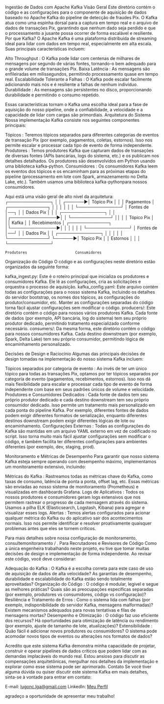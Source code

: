 Ingestão de Dados com Apache Kafka
Visão Geral
Este diretório contém o código e as configurações para o componente de aquisição de dados baseado no Apache Kafka do pipeline de detecção de fraudes Pix. O Kafka atua como uma espinha dorsal para a captura em tempo real e o arquivo de dados de transações Pix, garantindo que nenhum dado seja perdido e que o processamento a jusante possa ocorrer de forma escalável e resiliente.
Por que Kafka?
O Apache Kafka é uma plataforma distribuída de streaming ideal para lidar com dados em tempo real, especialmente em alta escala. Suas principais características incluem:

Alto Throughput : O Kafka pode lidar com centenas de milhares de mensagens por segundo de várias fontes, tornando-o bem adequado para o grande volume de transações Pix.
Baixa Latência : As mensagens são enfileiradas em milissegundos, permitindo processamento quase em tempo real.
Escalabilidade Tolerante a Falhas : O Kafka pode escalar facilmente adicionando mais nós e é resiliente a falhas de nenhum indivíduo.
Durabilidade : As mensagens são persistentes no disco, proporcionando durabilidade e permitindo o consumo repetido.

Essas características tornam o Kafka uma escolha ideal para a fase de aquisição do nosso pipeline, onde a confiabilidade, a velocidade e a capacidade de lidar com cargas são primordiais.
Arquitetura do Sistema
Nossa implementação Kafka consiste nos seguintes componentes principais:

Tópicos : Teremos tópicos separados para diferentes categorias de eventos de transação Pix (por exemplo, pagamentos, coletas, estornos). Isso nos permite escalar e processar cada tipo de evento de forma independente.
Produtores : Temos produtores Kafka que capturam dados de transações de diversas fontes (APIs bancárias, logs do sistema, etc.) e os publicam nos detalhes detalhados. Os produtores são desenvolvidos em Python usando uma biblioteca kafka-python.
Consumidores : Os consumidores Kafka leem os eventos dos tópicos e os encaminham para as próximas etapas do pipeline (processamento em lote com Spark, armazenamento no Delta Lake, etc.). Também usamos uma biblioteca kafka-pythonpara nossos consumidores.

Aqui está uma visão geral de alto nível da arquitetura:
                                   ┌──────────────┐
                                   │              │
                           ┌──────▶│  Tópico Pix  │
                           │       │  Pagamentos  │
┌─────────────┐            │       │              │
│             │            │       └──────────────┘
│  Fontes de  │──┐         │
│  Dados Pix  │  │         │       ┌──────────────┐
│             │  │┌───────────────▶│              │
└─────────────┘  ││        │       │  Tópico Pix  │
                 ││  Kafka │       │ Recebimentos │
┌─────────────┐  │└───────────────▶│              │
│             │  │         │       └──────────────┘
│  Fontes de  │──┘         │
│  Dados Pix  │            │       ┌──────────────┐
│             │            │       │              │
└─────────────┘            └──────▶│  Tópico Pix  │
                                   │   Estornos   │
                                   │              │
                                   └──────────────┘

    Produtores                      Consumidores
Organização do Código
O código e as configurações neste diretório estão organizados da seguinte forma:

kafka_ingest.py: Este é o roteiro principal que inicializa os produtores e consumidores Kafka. Ele lê as configurações, cria as solicitações e orquestra o processo de aquisição.
kafka_config.yaml: Este arquivo contém todas as configurações para o nosso sistema Kafka, incluindo os detalhes do servidor bootstrap, os nomes dos tópicos, as configurações do produtor/consumidor, etc. Manter as configurações separadas do código torna fácil ajustar configurações sem modificar o código.
producers/: Este diretório contém o código para nossos vários produtores Kafka. Cada fonte de dados (por exemplo, API bancária, log do sistema) tem seu próprio produtor dedicado, permitindo tratamento especializado conforme necessário.
consumers/: Da mesma forma, este diretório contém o código para nossos consumidores Kafka. Cada destino downstream (por exemplo, Spark, Delta Lake) tem seu próprio consumidor, permitindo lógica de encaminhamento personalizado.

Decisões de Design e Raciocínio
Algumas das principais decisões de design tomadas na implementação do nosso sistema Kafka incluem:

Tópicos separados por categoria de evento : Ao invés de ter um único tópico para todas as transações Pix, optamos por ter tópicos separados por categoria de evento (pagamentos, recebimentos, estornos). Isso nos dá mais flexibilidade para escalar e processar cada tipo de evento de forma independente com base em seus padrões únicos de volume e velocidade.
Produtores e Consumidores Dedicados : Cada fonte de dados tem seu próprio produtor dedicado e cada destino downstream tem seu próprio consumidor dedicado. Isso permite um tratamento mais personalizado em cada ponta do pipeline Kafka. Por exemplo, diferentes fontes de dados podem exigir diferentes formatos de serialização, enquanto diferentes destinos downstream podem exigir diferentes lógicas de lote ou encaminhamento.
Configurações Externas : Todas as configurações do Kafka são mantidas em um arquivo YAML externo em vez de codificado no script. Isso torna muito mais fácil ajustar configurações sem modificar o código, e também facilita ter diferentes configurações para ambientes diferentes (por exemplo, dev, staging, prod).

Monitoramento e Métricas de Desempenho
Para garantir que nosso sistema Kafka esteja sempre operando com desempenho máximo, implementamos um monitoramento extensivo, incluindo:

Métricas do Kafka : Rastreamos todas as métricas chave do Kafka, como taxas de consumo, latência de ponta a ponta, offset lag, etc. Essas métricas são enviadas ao nosso sistema de monitoramento (Prometheus) e visualizadas em dashboards Grafana.
Logs de Aplicativos : Todos os nossos produtores e consumidores geram logs extensivos que nos permitem rastrear o progresso de cada mensagem através do sistema. Usamos a pilha ELK (Elasticsearch, Logstash, Kibana) para agregar e visualizar esses logs.
Alertas : Temos alertas configurados para acionar qualquer métrica do Kafka ou do aplicativo sair dos acontecimentos normais. Isso nos permite identificar e resolver proativamente quaisquer problemas antes que eles se tornem críticos.

Para mais detalhes sobre nossa configuração de monitoramento, consultemonitoramento / .
Para Recrutadores e Revisores de Código
Como a única engenheira trabalhando neste projeto, eu tive que tomar muitas decisões de design e implementação de forma independente. Ao revisar este código, você deve considerar:

Adequação do Kafka : O Kafka é a escolha correta para este caso de uso de aquisição de dados de alta velocidade? As garantias de desempenho, durabilidade e escalabilidade do Kafka estão sendo totalmente aproveitadas?
Organização do Código : O código é modular, legível e segue as melhores práticas? Quais são as preocupações específicas separadas (por exemplo, produtores vs consumidores, código vs configuração)?
Resiliência e Tratamento de Erros : Como o sistema lida com falhas (por exemplo, indisponibilidade do servidor Kafka, mensagens malformadas)? Existem mecanismos adequados para novas tentativas e filas de mensagens mortas?
Desempenho e Otimização : O código faz uso eficiente dos recursos? Há oportunidades para otimização de latência ou rendimento (por exemplo, ajuste de tamanho de lote, atualizações)?
Extensibilidade : Quão fácil é adicionar novos produtores ou consumidores? O sistema pode acomodar novos tipos de eventos ou alterações nos formatos de dados?

Acredito que este sistema Kafka demonstra minha capacidade de projetar, construir e operar pipelines de dados críticos que podem lidar com as demandas implacáveis ​​do mundo real. Estou ansioso para discutir as compensações arquitetônicas, mergulhar nos detalhes da implementação e explorar como esse sistema pode ser aprimorado.
Contato
Se você tiver alguma dúvida ou quiser discutir este sistema Kafka em mais detalhes, sinta-se à vontade para entrar em contato:

E-mail: lugonc.lga@gmail.com
LinkedIn: [Meu Perfil](https://www.linkedin.com/in/luanagoncalves05/)

agradeço a oportunidade de apresentar meu trabalho!
